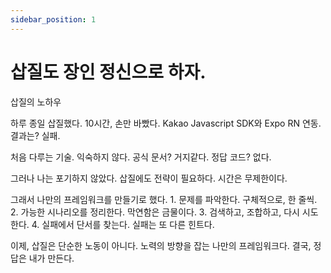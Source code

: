 ```yaml
---
sidebar_position: 1
---
```


# 삽질도 장인 정신으로 하자.  

삽질의 노하우

하루 종일 삽질했다.
10시간, 손만 바빴다.
Kakao Javascript SDK와 Expo RN 연동.
결과는? 실패.

처음 다루는 기술. 익숙하지 않다.
공식 문서? 거지같다.
정답 코드? 없다.

그러나 나는 포기하지 않았다.
삽질에도 전략이 필요하다.
시간은 무제한이다.

그래서 나만의 프레임워크를 만들기로 했다.
	1.	문제를 파악한다. 구체적으로, 한 줄씩.
	2.	가능한 시나리오를 정리한다. 막연함은 금물이다.
	3.	검색하고, 조합하고, 다시 시도한다.
	4.	실패에서 단서를 찾는다. 실패는 또 다른 힌트다.

이제, 삽질은 단순한 노동이 아니다.
노력의 방향을 잡는 나만의 프레임워크다.
결국, 정답은 내가 만든다.